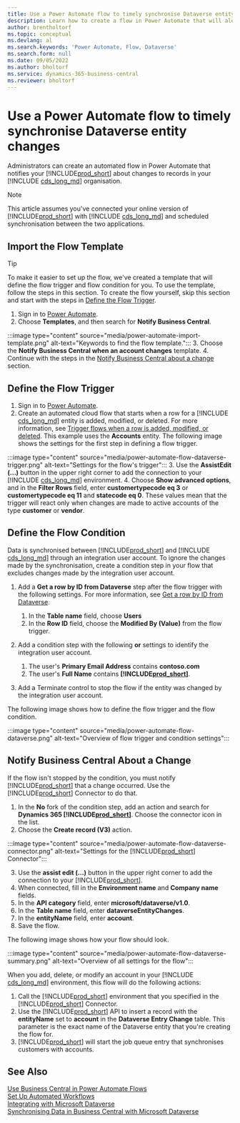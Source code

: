 ```yaml
---
title: Use a Power Automate flow to timely synchronise Dataverse entity changes
description: Learn how to create a flow in Power Automate that will alert you when an entity is changed in Dataverse environment.
author: brentholtorf
ms.topic: conceptual
ms.devlang: al
ms.search.keywords: 'Power Automate, Flow, Dataverse'
ms.search.form: null
ms.date: 09/05/2022
ms.author: bholtorf
ms.service: dynamics-365-business-central
ms.reviewer: bholtorf
---
```

# Use a Power Automate flow to timely synchronise Dataverse entity changes

Administrators can create an automated flow in Power Automate that notifies your [!INCLUDE[prod_short](includes/prod_short.md)] about changes to records in your [!INCLUDE [cds_long_md](includes/cds_long_md.md)] organisation.

> [!NOTE]
> This article assumes you've connected your online version of [!INCLUDE[prod_short](includes/prod_short.md)] with [!INCLUDE [cds_long_md](includes/cds_long_md.md)] and scheduled synchronisation between the two applications.

## Import the Flow Template

> [!TIP]
> To make it easier to set up the flow, we've created a template that will define the flow trigger and flow condition for you. To use the template, follow the steps in this section. To create the flow yourself, skip this section and start with the steps in [Define the Flow Trigger](#define-the-flow-trigger).

1. Sign in to [Power Automate](https://powerautomate.microsoft.com).
2. Choose **Templates**, and then search for **Notify Business Central**.

:::image type="content" source="media/power-automate-import-template.png" alt-text="Keywords to find the flow template.":::
3. Choose the **Notify Business Central when an account changes** template.
4. Continue with the steps in the [Notify Business Central about a change](#notify-business-central-about-a-change) section.

## Define the Flow Trigger

1. Sign in to [Power Automate](https://flow.microsoft.com).
2. Create an automated cloud flow that starts when a row for a [!INCLUDE [cds_long_md](includes/cds_long_md.md)] entity is added, modified, or deleted. For more information, see [Trigger flows when a row is added, modified, or deleted](/power-automate/dataverse/create-update-delete-trigger). This example uses the **Accounts** entity. The following image shows the settings for the first step in defining a flow trigger.

:::image type="content" source="media/power-automate-flow-dataverse-trigger.png" alt-text="Settings for the flow's trigger":::
3. Use the **AssistEdit (...)** button in the upper right corner to add the connection to your [!INCLUDE [cds_long_md](includes/cds_long_md.md)] environment.
4. Choose **Show advanced options**, and in the **Filter Rows** field, enter **customertypecode eq 3** or **customertypecode eq 11** and **statecode eq 0**. These values mean that the trigger will react only when changes are made to active accounts of the type **customer** or **vendor**.

## Define the Flow Condition

Data is synchronised between [!INCLUDE[prod_short](includes/prod_short.md)] and [!INCLUDE [cds_long_md](includes/cds_long_md.md)] through an integration user account. To ignore the changes made by the synchronisation, create a condition step in your flow that excludes changes made by the integration user account.  

1. Add a **Get a row by ID from Dataverse** step after the flow trigger with the following settings. For more information, see [Get a row by ID from Dataverse](/power-automate/dataverse/get-row-id).

    1. In the **Table name** field, choose **Users**
    2. In the **Row ID** field, choose the **Modified By (Value)** from the flow trigger.  

2. Add a condition step with the following **or** settings to identify the integration user account.
    1. The user's **Primary Email Address** contains **contoso.com**
    2. The user's **Full Name** contains **[!INCLUDE[prod_short](includes/prod_short.md)]**.

3. Add a Terminate control to stop the flow if the entity was changed by the integration user account.

The following image shows how to define the flow trigger and the flow condition.

:::image type="content" source="media/power-automate-flow-dataverse.png" alt-text="Overview of flow trigger and condition settings":::

## Notify Business Central About a Change

If the flow isn't stopped by the condition, you must notify [!INCLUDE[prod_short](includes/prod_short.md)] that a change occurred. Use the [!INCLUDE[prod_short](includes/prod_short.md)] Connector to do that.

1. In the **No** fork of the condition step, add an action and search for **Dynamics 365 [!INCLUDE[prod_short](includes/prod_short.md)]**. Choose the connector icon in the list.
2. Choose the **Create record (V3)** action.

:::image type="content" source="media/power-automate-flow-dataverse-connector.png" alt-text="Settings for the [!INCLUDE[prod_short](includes/prod_short.md)] Connector":::

3. Use the **assist edit (...)** button in the upper right corner to add the connection to your [!INCLUDE[prod_short](includes/prod_short.md)].
4. When connected, fill in the **Environment name** and **Company name** fields.
5. In the **API category** field, enter **microsoft/dataverse/v1.0**.
6. In the **Table name** field, enter **dataverseEntityChanges**.
7. In the **entityName** field, enter **account**.
8. Save the flow.

The following image shows how your flow should look.

:::image type="content" source="media/power-automate-flow-dataverse-summary.png" alt-text="Overview of all settings for the flow":::

When you add, delete, or modify an account in your [!INCLUDE [cds_long_md](includes/cds_long_md.md)] environment, this flow will do the following actions:

1. Call the [!INCLUDE[prod_short](includes/prod_short.md)] environment that you specified in the [!INCLUDE[prod_short](includes/prod_short.md)] Connector.
2. Use the [!INCLUDE[prod_short](includes/prod_short.md)] API to insert a record with the **entityName** set to **account** in the **Dataverse Entry Change** table. This parameter is the exact name of the Dataverse entity that you're creating the flow for.
3. [!INCLUDE[prod_short](includes/prod_short.md)] will start the job queue entry that synchronises customers with accounts.

## See Also

[Use Business Central in Power Automate Flows](across-how-use-financials-data-source-flow.md)  
[Set Up Automated Workflows](/dynamics365/business-central/dev-itpro/powerplatform/automate-workflows)  
[Integrating with Microsoft Dataverse](admin-common-data-service.md)  
[Synchronising Data in Business Central with Microsoft Dataverse](admin-synchronizing-business-central-and-sales.md)  
